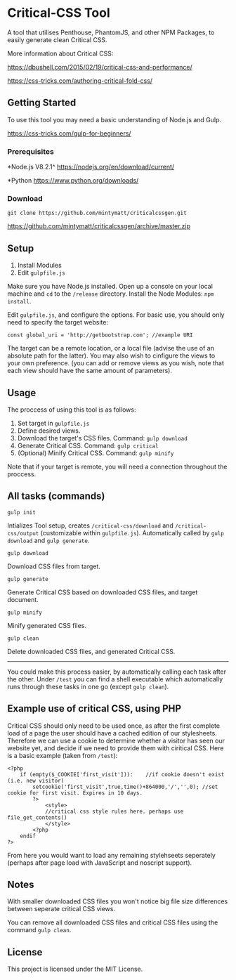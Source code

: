 # Critical-CSS Tool

A tool that utilises Penthouse, PhantomJS, and other NPM Packages, to easily generate clean Critical CSS.

More information about Critical CSS: 

https://dbushell.com/2015/02/19/critical-css-and-performance/

https://css-tricks.com/authoring-critical-fold-css/

## Getting Started

To use this tool you may need a basic understanding of Node.js and Gulp.

https://css-tricks.com/gulp-for-beginners/

### Prerequisites

*Node.js V8.2.1^ https://nodejs.org/en/download/current/

*Python https://www.python.org/downloads/

### Download

`git clone https://github.com/mintymatt/criticalcssgen.git`

https://github.com/mintymatt/criticalcssgen/archive/master.zip

## Setup

1.	Install Modules
2.	Edit `gulpfile.js`

Make sure you have Node.js installed. Open up a console on your local machine and `cd` to the `/release` directory. Install the Node Modules: `npm install`.

Edit `gulpfile.js`, and configure the options. For basic use, you should only need to specify the target website: 

`const global_uri = 'http://getbootstrap.com'; //example URI`

The target can be a remote location, or a local file (advise the use of an absolute path for the latter). You may also wish to cinfigure the views to your own preference. (you can add or remove views as you wish, note that each view should have the same amount of parameters).

## Usage

The proccess of using this tool is as follows:

1.	Set target in `gulpfile.js`
2.	Define desired views.
3.	Download the target's CSS files. Command: `gulp download`
4.	Generate Critical CSS.	Command: `gulp critical`
5.	(Optional) Minify Critical CSS. Command: `gulp minify`

Note that if your target is remote, you will need a connection throughout the proccess.

## All tasks (commands)

`gulp init`

Intializes Tool setup, creates `/critical-css/download` and `/critical-css/output` (customizable within `gulpfile.js`).
Automatically called by `gulp download` and `gulp generate`.


`gulp download`

Download CSS files from target.


`gulp generate`

Generate Critical CSS based on downloaded CSS files, and target document.


`gulp minify`

Minify generated CSS files.


`gulp clean`

Delete downloaded CSS files, and generated Critical CSS.

------------------------------------------------------------------------------------------------------------------------------

You could make this process easier, by automatically calling each task after the other. 
Under `/test` you can find a shell executable which automatically runs through these tasks in one go (except `gulp clean`).

## Example use of critical CSS, using PHP

Critical CSS should only need to be used once, as after the first complete load of a page the user should have a cached edition of our stylesheets. Therefore we can use a cookie to determine whether a visitor has seen our website yet, and decide if we need to provide them with ciritical CSS. Here is a basic example (taken from `/test`):

```
<?php
	if (empty($_COOKIE['first_visit'])):	//if cookie doesn't exist (i.e. new visitor)
		setcookie('first_visit',true,time()+864000,'/','',0); //set cookie for first visit. Expires in 10 days.
		?>
			<style>
			//critical css style rules here. perhaps use file_get_contents()
			</style>
		<?php
	endif
?>

```
From here you would want to load any remaining stylehseets seperately (perhaps after page load with JavaScript and noscript support).

## Notes

With smaller downloaded CSS files you won't notice big file size differences between seperate critical CSS views.

You can remove all downloaded CSS files and critical CSS files using the command `gulp clean`.

## License

This project is licensed under the MIT License.
